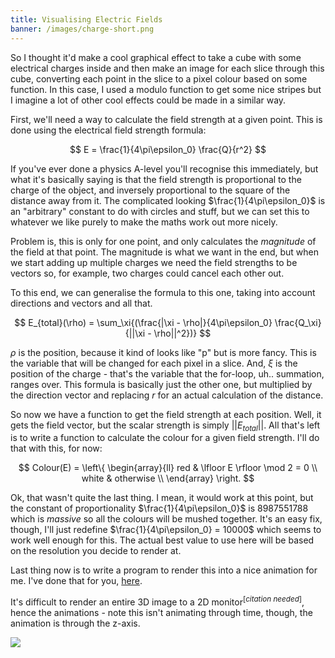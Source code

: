 ```yaml
---
title: Visualising Electric Fields
banner: /images/charge-short.png
---
```


So I thought it'd make a cool graphical effect to take a cube with some electrical charges inside and then make an image for each slice through this cube, converting each point in the slice to a pixel colour based on some function. In this case, I used a modulo function to get some nice stripes but I imagine a lot of other cool effects could be made in a similar way.

First, we'll need a way to calculate the field strength at a given point. This is done using the electrical field strength formula:

$$ E = \frac{1}{4\pi\epsilon_0} \frac{Q}{r^2} $$

If you've ever done a physics A-level you'll recognise this immediately, but what it's basically saying is that the field strength is proportional to the charge of the object, and inversely proportional to the square of the distance away from it. The complicated looking $\frac{1}{4\pi\epsilon_0}$ is an "arbitrary" constant to do with circles and stuff, but we can set this to whatever we like purely to make the maths work out more nicely.

Problem is, this is only for one point, and only calculates the *magnitude* of the field at that point. The magnitude is what we want in the end, but when we start adding up multiple charges we need the field strengths to be vectors so, for example, two charges could cancel each other out.

To this end, we can generalise the formula to this one, taking into account directions and vectors and all that.

$$ E_{total}(\rho) = \sum_\xi{(\frac{|\xi - \rho|}{4\pi\epsilon_0} \frac{Q_\xi}{||\xi - \rho||^2})} $$

$\rho$ is the position, because it kind of looks like "p" but is more fancy. This is the variable that will be changed for each pixel in a slice. And, $\xi$ is the position of the charge - that's the variable that the for-loop, uh.. summation, ranges over. This formula is basically just the other one, but multiplied by the direction vector and replacing $r$ for an actual calculation of the distance.

So now we have a function to get the field strength at each position. Well, it gets the field vector, but the scalar strength is simply $||E_{total}||$. All that's left is to write a function to calculate the colour for a given field strength. I'll do that with this, for now:

$$ Colour(E) = \left\{
                \begin{array}{ll}
                      red & \lfloor E \rfloor \mod 2 = 0 \\
                      white & otherwise \\
                \end{array} 
                \right. $$

Ok, that wasn't quite the last thing. I mean, it would work at this point, but the constant of proportionality $\frac{1}{4\pi\epsilon_0}$ is $8987551788$ which is *massive* so all the colours will be mushed together. It's an easy fix, though, I'll just redefine $\frac{1}{4\pi\epsilon_0} = 10000$ which seems to work well enough for this. The actual best value to use here will be based on the resolution you decide to render at.

Last thing now is to write a program to render this into a nice animation for me. I've done that for you, [here](https://github.com/zac-garby/charge).

It's difficult to render an entire 3D image to a 2D monitor$^{[citation\ needed]}$, hence the animations - note this isn't animating through time, though, the animation is through the z-axis.

![](/images/charge-1.gif)
